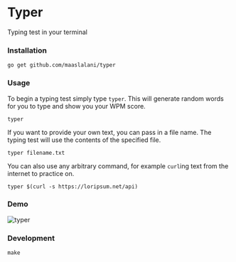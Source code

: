 # Typer

Typing test in your terminal

### Installation
```
go get github.com/maaslalani/typer
```

### Usage
To begin a typing test simply type `typer`. This will generate random words for you to type and show you your WPM score.
```
typer
```

If you want to provide your own text, you can pass in a file name. The typing test will use the contents of the specified file.
```
typer filename.txt
```

You can also use any arbitrary command, for example `curl`ing text from the internet to practice on.
```
typer $(curl -s https://loripsum.net/api)
```

### Demo
![typer](../assets/typer.gif?raw=true)

### Development
```
make
```
